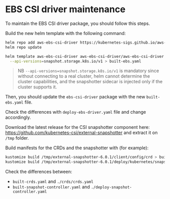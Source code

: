 # EBS CSI driver maintenance

To maintain the EBS CSI driver package, you should follow this steps.

Build the new helm template with the following command:

```bash
helm repo add aws-ebs-csi-driver https://kubernetes-sigs.github.io/aws-ebs-csi-driver
helm repo update

helm template aws-ebs-csi-driver aws-ebs-csi-driver/aws-ebs-csi-driver -n kube-system \
  --api-versions=snapshot.storage.k8s.io/v1 > built-ebs.yaml
```

> NB `--api-versions=snapshot.storage.k8s.io/v1` is mandatory since without connecting to a real cluster, helm cannot
> determine the cluster capabilities, and the snapshotter sidecar is injected only if the cluster supports it.

Then, you should update the `ebs-csi-driver` package with the new `built-ebs.yaml` file.

Check the differences with `deploy-ebs-driver.yaml` file and change accordingly.

Download the latest release for the CSI snapshotter component here: https://github.com/kubernetes-csi/external-snapshotter and extract it on `/tmp` folder.

Build manifests for the CRDs and the snapshotter with (for example):

```bash
kustomize build /tmp/external-snapshotter-6.0.1/client/config/crd > built-crds.yaml
kustomize build /tmp/external-snapshotter-6.0.1/deploy/kubernetes/snapshot-controller > built-snapshot-controller.yaml
```

Check the differences between:
- `built-crds.yaml` and `./crds/crds.yaml`
- `built-snapshot-controller.yaml` and `./deploy-snapshot-controller.yaml`